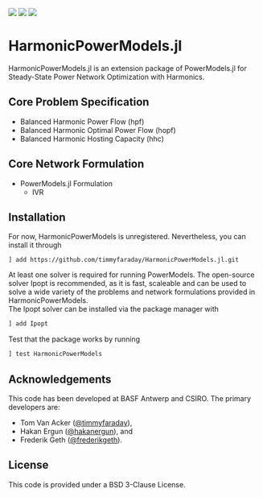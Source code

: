<a href="https://github.com/timmyfaraday/HarmonicPowerModels.jl/actions?query=workflow%3ACI"><img src="https://github.com/timmyfaraday/HarmonicPowerModels.jl/workflows/CI/badge.svg"></img></a>
<a href="https://codecov.io/gh/timmyfaraday/HarmonicPowerModels.jl"><img src="https://img.shields.io/codecov/c/github/timmyfaraday/HarmonicPowerModels.jl?logo=Codecov"></img></a>
<a href="https://timmyfaraday.github.io/HarmonicPowerModels.jl/"><img src="https://github.com/timmyfaraday/HarmonicPowerModels.jl/workflows/Documentation/badge.svg"></img></a>

# HarmonicPowerModels.jl

HarmonicPowerModels.jl is an extension package of PowerModels.jl for Steady-State 
Power Network Optimization with Harmonics. 

## Core Problem Specification
- Balanced Harmonic Power Flow (hpf)
- Balanced Harmonic Optimal Power Flow (hopf)
- Balanced Harmonic Hosting Capacity (hhc)

## Core Network Formulation
- PowerModels.jl Formulation
  - IVR

## Installation

For now, HarmonicPowerModels is unregistered. Nevertheless, you can install it through

```
] add https://github.com/timmyfaraday/HarmonicPowerModels.jl.git
```

At least one solver is required for running PowerModels.  The open-source solver 
Ipopt is recommended, as it is fast, scaleable and can be used to solve a wide 
variety of the problems and network formulations provided in HarmonicPowerModels.  
The Ipopt solver can be installed via the package manager with

```julia
] add Ipopt
```

Test that the package works by running

```julia
] test HarmonicPowerModels
```

## Acknowledgements
This code has been developed at BASF Antwerp and CSIRO. The primary developers are:
  - Tom Van Acker ([@timmyfaraday](https://github.com/timmyfaraday)), 
  - Hakan Ergun ([@hakanergun](https://github.com/hakanergun)), and
  - Frederik Geth ([@frederikgeth](https://github.com/frederikgeth)).

## License
This code is provided under a BSD 3-Clause License.